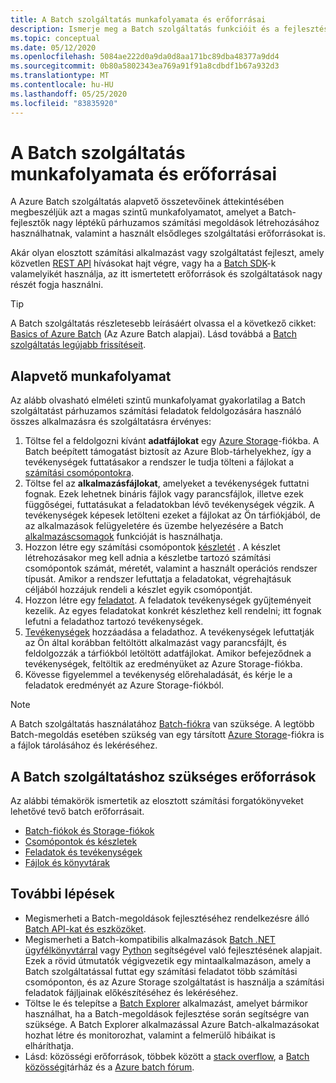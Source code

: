 ```yaml
---
title: A Batch szolgáltatás munkafolyamata és erőforrásai
description: Ismerje meg a Batch szolgáltatás funkcióit és a fejlesztési szempontból magas szintű munkafolyamatát.
ms.topic: conceptual
ms.date: 05/12/2020
ms.openlocfilehash: 5084ae222d0a9da0d8aa171bc89dba48377a9dd4
ms.sourcegitcommit: 0b80a5802343ea769a91f91a8cdbdf1b67a932d3
ms.translationtype: MT
ms.contentlocale: hu-HU
ms.lasthandoff: 05/25/2020
ms.locfileid: "83835920"
---
```

# <a name="batch-service-workflow-and-resources"></a>A Batch szolgáltatás munkafolyamata és erőforrásai

A Azure Batch szolgáltatás alapvető összetevőinek áttekintésében megbeszéljük azt a magas szintű munkafolyamatot, amelyet a Batch-fejlesztők nagy léptékű párhuzamos számítási megoldások létrehozásához használhatnak, valamint a használt elsődleges szolgáltatási erőforrásokat is.

Akár olyan elosztott számítási alkalmazást vagy szolgáltatást fejleszt, amely közvetlen [REST API](https://docs.microsoft.com/rest/api/batchservice/) hívásokat hajt végre, vagy ha a [Batch SDK](batch-apis-tools.md#batch-service-apis)-k valamelyikét használja, az itt ismertetett erőforrások és szolgáltatások nagy részét fogja használni.

> [!TIP]
> A Batch szolgáltatás részletesebb leírásáért olvassa el a következő cikket: [Basics of Azure Batch](batch-technical-overview.md) (Az Azure Batch alapjai). Lásd továbbá a [Batch szolgáltatás legújabb frissítéseit](https://azure.microsoft.com/updates/?product=batch).

## <a name="basic-workflow"></a>Alapvető munkafolyamat

Az alább olvasható elméleti szintű munkafolyamat gyakorlatilag a Batch szolgáltatást párhuzamos számítási feladatok feldolgozására használó összes alkalmazásra és szolgáltatásra érvényes:

1. Töltse fel a feldolgozni kívánt **adatfájlokat** egy [Azure Storage](../storage/index.yml)-fiókba. A Batch beépített támogatást biztosít az Azure Blob-tárhelyekhez, így a tevékenységek futtatásakor a rendszer le tudja tölteni a fájlokat a [számítási csomópontokra](nodes-and-pools.md#nodes).
2. Töltse fel az **alkalmazásfájlokat**, amelyeket a tevékenységek futtatni fognak. Ezek lehetnek bináris fájlok vagy parancsfájlok, illetve ezek függőségei, futtatásukat a feladatokban lévő tevékenységek végzik. A tevékenységek képesek letölteni ezeket a fájlokat az Ön tárfiókjából, de az alkalmazások felügyeletére és üzembe helyezésére a Batch [alkalmazáscsomagok](nodes-and-pools.md#application-packages) funkcióját is használhatja.
3. Hozzon létre egy számítási csomópontok [készletét](nodes-and-pools.md#pools) . A készlet létrehozásakor meg kell adnia a készletbe tartozó számítási csomópontok számát, méretét, valamint a használt operációs rendszer típusát. Amikor a rendszer lefuttatja a feladatokat, végrehajtásuk céljából hozzájuk rendeli a készlet egyik csomópontját.
4. Hozzon létre egy [feladatot](jobs-and-tasks.md#jobs). A feladatok tevékenységek gyűjteményeit kezelik. Az egyes feladatokat konkrét készlethez kell rendelni; itt fognak lefutni a feladathoz tartozó tevékenységek.
5. [Tevékenységek](jobs-and-tasks.md#tasks) hozzáadása a feladathoz. A tevékenységek lefuttatják az Ön által korábban feltöltött alkalmazást vagy parancsfájlt, és feldolgozzák a tárfiókból letöltött adatfájlokat. Amikor befejeződnek a tevékenységek, feltöltik az eredményüket az Azure Storage-fiókba.
6. Kövesse figyelemmel a tevékenység előrehaladását, és kérje le a feladatok eredményét az Azure Storage-fiókból.

> [!NOTE]
> A Batch szolgáltatás használatához [Batch-fiókra](accounts.md) van szüksége. A legtöbb Batch-megoldás esetében szükség van egy társított [Azure Storage](../storage/index.yml)-fiókra is a fájlok tárolásához és lekéréséhez.

## <a name="batch-service-resources"></a>A Batch szolgáltatáshoz szükséges erőforrások

Az alábbi témakörök ismertetik az elosztott számítási forgatókönyveket lehetővé tevő batch erőforrásait.

- [Batch-fiókok és Storage-fiókok](accounts.md)
- [Csomópontok és készletek](nodes-and-pools.md)
- [Feladatok és tevékenységek](jobs-and-tasks.md)
- [Fájlok és könyvtárak](files-and-directories.md)

## <a name="next-steps"></a>További lépések

- Megismerheti a Batch-megoldások fejlesztéséhez rendelkezésre álló [Batch API-kat és eszközöket](batch-apis-tools.md).
- Megismerheti a Batch-kompatibilis alkalmazások [Batch .NET ügyfélkönyvtárral](quick-run-dotnet.md) vagy [Python](quick-run-python.md) segítségével való fejlesztésének alapjait. Ezek a rövid útmutatók végigvezetik egy mintaalkalmazáson, amely a Batch szolgáltatással futtat egy számítási feladatot több számítási csomóponton, és az Azure Storage szolgáltatást is használja a számítási feladatok fájljainak előkészítéséhez és lekéréséhez.
- Töltse le és telepítse a [Batch Explorer](https://azure.github.io/BatchExplorer/) alkalmazást, amelyet bármikor használhat, ha a Batch-megoldások fejlesztése során segítségre van szüksége. A Batch Explorer alkalmazással Azure Batch-alkalmazásokat hozhat létre és monitorozhat, valamint a felmerülő hibáikat is elháríthatja.
- Lásd: közösségi erőforrások, többek között a [stack overflow](https://stackoverflow.com/questions/tagged/azure-batch), a [Batch közösségi](https://github.com/Azure/Batch)tárház és a [Azure batch fórum](https://docs.microsoft.com/answers/topics/azure-batch.html).
